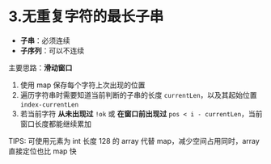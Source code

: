 # 3.无重复字符的最长子串

-   **子串**：必须连续
-   **子序列**：可以不连续

主要思路：**滑动窗口**

1. 使用 map 保存每个字符上次出现的位置
2. 遍历字符串时需要知道当前判断的子串的长度 `currentLen`，以及其起始位置`index-currentLen`
3. 若当前字符 **从未出现过** `!ok` 或 **在窗口前出现过** `pos < i - currentLen`，当前窗口长度都能继续累加

TIPS: 可使用元素为 int 长度 128 的 array 代替 map，减少空间占用同时，array 直接定位也比 map 快